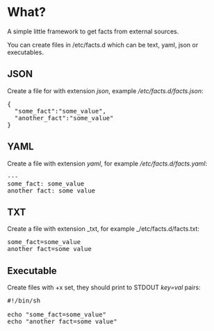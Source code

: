 What?
=====

A simple little framework to get facts from external sources.

You can create files in /etc/facts.d which can be text, yaml,
json or executables.

JSON
----

Create a file for with extension _json_, example _/etc/facts.d/facts.json_:

<pre>
{
  "some_fact":"some_value",
  "another_fact":"some_value"
}
</pre>

YAML
----

Create a file with extension _yaml_, for example _/etc/facts.d/facts.yaml_:

<pre>
---
some_fact: some_value
another_fact: some_value
</pre>

TXT
---

Create a file with extension _txt, for example _/etc/facts.d/facts.txt:

<pre>
some_fact=some_value
another_fact=some_value
</pre>

Executable
----------

Create files with +x set, they should print to STDOUT _key=val_ pairs:

<pre>
#!/bin/sh

echo "some_fact=some_value"
echo "another_fact=some_value"
</pre>

